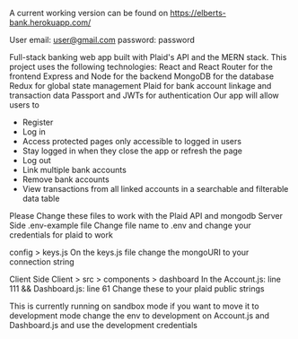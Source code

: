 A current working version can be found on https://elberts-bank.herokuapp.com/

User email: user@gmail.com
password: password 

Full-stack banking web app built with Plaid's API and the MERN stack.
This project uses the following technologies:
React and React Router for the frontend
Express and Node for the backend
MongoDB for the database
Redux for global state management
Plaid for bank account linkage and transaction data
Passport and JWTs for authentication
Our app will allow users to
- Register
- Log in
- Access protected pages only accessible to logged in users
- Stay logged in when they close the app or refresh the page
- Log out
- Link multiple bank accounts
- Remove bank accounts
- View transactions from all linked accounts in a searchable and filterable data table


Please Change these files to work with the Plaid API and mongodb
Server Side
.env-example file 
Change file name to .env and change your credentials for plaid to work

config > keys.js 
On the keys.js file change the mongoURI to your connection string

Client Side
Client > src > components > dashboard 
In the Account.js: line 111 && Dashboard.js: line 61
Change these to your plaid public strings

This is currently running on sandbox mode if you want to move it to development mode 
change the env to development on Account.js and Dashboard.js and use the development credentials
